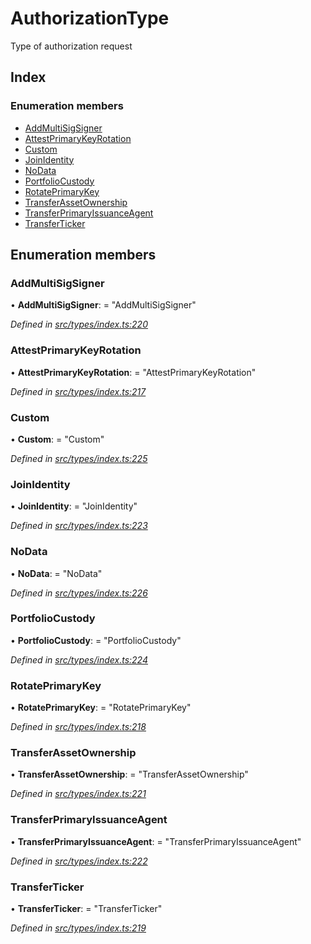 # AuthorizationType

Type of authorization request

## Index

### Enumeration members

* [AddMultiSigSigner](authorizationtype.md#addmultisigsigner)
* [AttestPrimaryKeyRotation](authorizationtype.md#attestprimarykeyrotation)
* [Custom](authorizationtype.md#custom)
* [JoinIdentity](authorizationtype.md#joinidentity)
* [NoData](authorizationtype.md#nodata)
* [PortfolioCustody](authorizationtype.md#portfoliocustody)
* [RotatePrimaryKey](authorizationtype.md#rotateprimarykey)
* [TransferAssetOwnership](authorizationtype.md#transferassetownership)
* [TransferPrimaryIssuanceAgent](authorizationtype.md#transferprimaryissuanceagent)
* [TransferTicker](authorizationtype.md#transferticker)

## Enumeration members

### AddMultiSigSigner

• **AddMultiSigSigner**: = "AddMultiSigSigner"

_Defined in_ [_src/types/index.ts:220_](https://github.com/PolymathNetwork/polymesh-sdk/blob/a0872cf4/src/types/index.ts#L220)

### AttestPrimaryKeyRotation

• **AttestPrimaryKeyRotation**: = "AttestPrimaryKeyRotation"

_Defined in_ [_src/types/index.ts:217_](https://github.com/PolymathNetwork/polymesh-sdk/blob/a0872cf4/src/types/index.ts#L217)

### Custom

• **Custom**: = "Custom"

_Defined in_ [_src/types/index.ts:225_](https://github.com/PolymathNetwork/polymesh-sdk/blob/a0872cf4/src/types/index.ts#L225)

### JoinIdentity

• **JoinIdentity**: = "JoinIdentity"

_Defined in_ [_src/types/index.ts:223_](https://github.com/PolymathNetwork/polymesh-sdk/blob/a0872cf4/src/types/index.ts#L223)

### NoData

• **NoData**: = "NoData"

_Defined in_ [_src/types/index.ts:226_](https://github.com/PolymathNetwork/polymesh-sdk/blob/a0872cf4/src/types/index.ts#L226)

### PortfolioCustody

• **PortfolioCustody**: = "PortfolioCustody"

_Defined in_ [_src/types/index.ts:224_](https://github.com/PolymathNetwork/polymesh-sdk/blob/a0872cf4/src/types/index.ts#L224)

### RotatePrimaryKey

• **RotatePrimaryKey**: = "RotatePrimaryKey"

_Defined in_ [_src/types/index.ts:218_](https://github.com/PolymathNetwork/polymesh-sdk/blob/a0872cf4/src/types/index.ts#L218)

### TransferAssetOwnership

• **TransferAssetOwnership**: = "TransferAssetOwnership"

_Defined in_ [_src/types/index.ts:221_](https://github.com/PolymathNetwork/polymesh-sdk/blob/a0872cf4/src/types/index.ts#L221)

### TransferPrimaryIssuanceAgent

• **TransferPrimaryIssuanceAgent**: = "TransferPrimaryIssuanceAgent"

_Defined in_ [_src/types/index.ts:222_](https://github.com/PolymathNetwork/polymesh-sdk/blob/a0872cf4/src/types/index.ts#L222)

### TransferTicker

• **TransferTicker**: = "TransferTicker"

_Defined in_ [_src/types/index.ts:219_](https://github.com/PolymathNetwork/polymesh-sdk/blob/a0872cf4/src/types/index.ts#L219)

